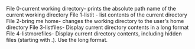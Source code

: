 File 0-current working directory- prints the absolute path name of the current working directory
File 1-listit - list contents of the current directory
File 2-bring me home- changes the working directory to the user's home directory
File 3-listfiles- Display current directory contents in a long format
File 4-listmorefiles- Display current directory contents, including hidden files (starting with .). Use the long format.
